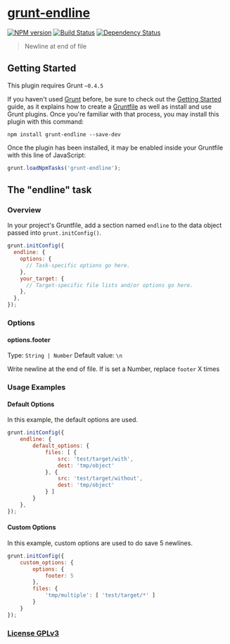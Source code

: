 # [grunt-endline](http://supergiovane.tk/#/grunt-endline)

[![NPM version](https://badge.fury.io/js/grunt-endline.svg)](http://badge.fury.io/js/grunt-endline)
[![Build Status](https://travis-ci.org/hex7c0/grunt-endline.svg)](https://travis-ci.org/hex7c0/grunt-endline)
[![Dependency Status](https://david-dm.org/hex7c0/grunt-endline/status.svg)](https://david-dm.org/hex7c0/grunt-endline)

> Newline at end of file

## Getting Started
This plugin requires Grunt `~0.4.5`

If you haven't used [Grunt](http://gruntjs.com/) before, be sure to check out the [Getting Started](http://gruntjs.com/getting-started) guide, as it explains how to create a [Gruntfile](http://gruntjs.com/sample-gruntfile) as well as install and use Grunt plugins. Once you're familiar with that process, you may install this plugin with this command:

```shell
npm install grunt-endline --save-dev
```

Once the plugin has been installed, it may be enabled inside your Gruntfile with this line of JavaScript:

```js
grunt.loadNpmTasks('grunt-endline');
```

## The "endline" task

### Overview
In your project's Gruntfile, add a section named `endline` to the data object passed into `grunt.initConfig()`.

```js
grunt.initConfig({
  endline: {
    options: {
      // Task-specific options go here.
    },
    your_target: {
      // Target-specific file lists and/or options go here.
    },
  },
});
```

### Options

#### options.footer
Type: `String | Number`
Default value: `\n`

Write newline at the end of file.
If is set a Number, replace `footer` X times

### Usage Examples

#### Default Options
In this example, the default options are used.

```js
grunt.initConfig({
    endline: {
        default_options: {
            files: [ {
                src: 'test/target/with',
                dest: 'tmp/object'
            }, {
                src: 'test/target/without',
                dest: 'tmp/object'
            } ]
        }
    },
});

```

#### Custom Options
In this example, custom options are used to do save 5 newlines.

```js
grunt.initConfig({
    custom_options: {
        options: {
            footer: 5
        },
        files: {
            'tmp/multiple': [ 'test/target/*' ]
        }
    }
});
```

### [License GPLv3](http://opensource.org/licenses/GPL-3.0)
